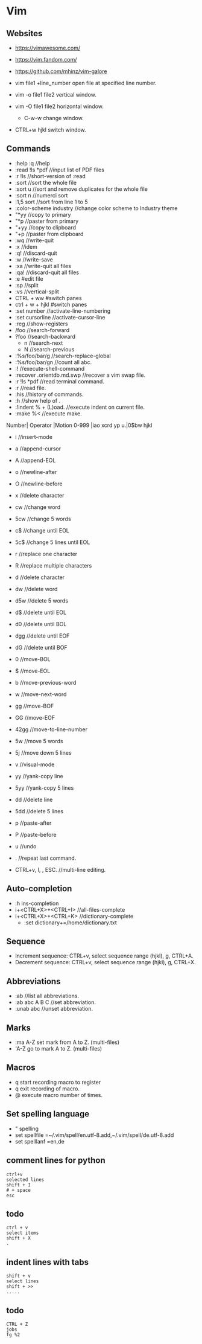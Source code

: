 # Vim
## Websites
* <https://vimawesome.com/>
* <https://vim.fandom.com/>
* <https://github.com/mhinz/vim-galore>

* vim file1 +line_number		open file at specified line number.
* vim -o file1 file2		vertical window.
* vim -O file1 file2		horizontal window.
	* C-w-w			change window.
* CTRL+w hjkl			switch window.


## Commands
* :help <command> :q //help
* :read !ls *pdf //input list of PDF files
* :r !ls //short-version of :read
* :sort //sort the whole file
* :sort u //sort and remove duplicates for the whole file
* :sort n //numerci sort
* :1,5 sort //sort from line 1 to 5
* :color-scheme industry //change color scheme to Industry theme
* "*yy //copy to primary
* "*p //paster from primary
* "+yy //copy to clipboard
* "+p //paster from clipboard
* :wq //write-quit
* :x //idem
* :q! //discard-quit
* :w //write-save
* :xa //write-quit all files
* :qa! //discard-quit all files
* :e <file> #edit file
* :sp //split
* :vs //vertical-split
* CTRL + ww #switch panes
* ctrl + w + hjkl #switch panes
* :set number //activate-line-numbering
* :set cursorline //activate-cursor-line
* :reg //show-registers
* /foo //search-forward
* ?foo //search-backward
	* n //search-next
	* N //search-previous
* :%s/foo/bar/g //search-replace-global
* :%s/foo/bar/gn //count all abc.
* :!<command> //execute-shell-command
* :recover .orientdb.md.swp //recover a vim swap file.
* :r !ls *pdf		//read terminal command.
* :r <file>		//read file.
* :his			//history of commands.
* :h <string>		//show help of <string>.
* :!indent % + (L)oad.	//execute indent on current file.
* :make %<		//execute make.

Number|   Operator   |Motion
0-999 |iao xcrd yp u.|0$bw hjkl

* i //insert-mode
* a //append-cursor
* A //append-EOL
* o //newline-after
* O //newline-before

* x //delete character
* cw //change word
* 5cw //change 5 words
* c$ //change until EOL
* 5c$ //change 5 lines until EOL
* r //replace one character
* R //replace multiple characters
* d //delete character
* dw //delete word
* d5w //delete 5 words
* d$ //delete until EOL
* d0 //delete until BOL
* dgg //delete until EOF
* dG //delete until BOF

* 0 //move-BOL
* $ //move-EOL
* b //move-previous-word
* w //move-next-word
* gg //move-BOF
* GG //move-EOF
* 42gg //move-to-line-number
* 5w //move 5 words
* 5j //move down 5 lines

* v //visual-mode
* yy //yank-copy line
* 5yy //yank-copy 5 lines
* dd //delete line
* 5dd //delete 5 lines
* p //paste-after
* P //paste-before
* u //undo
* . //repeat last command.
* CTRL+v, I, <string>, ESC.	//multi-line editing.


## Auto-completion
* :h ins-completion
* i+<CTRL+X>+<CTRL+I> //all-files-complete
* i+<CTRL+X>+<CTRL+K> //dictionary-complete
	* :set dictionary+=/home/dictionary.txt

## Sequence
* Increment sequence: CTRL+v, select sequence range (hjkl), g, CTRL+A.
* Decrement sequence: CTRL+v, select sequence range (hjkl), g, CTRL+X.

## Abbreviations
* :ab			//list all abbreviations.
* :ab abc A B C		//set abbreviation.
* :unab abc		//unset abbreviation.

## Marks
* :ma A-Z					set mark from A to Z. (multi-files)
* 'A-Z					go to mark A to Z. (multi-files)

## Macros
* q<a-z>					start recording macro to register <a-z>
* q						exit recording of macro.
* <n>@<a-z>				execute macro <a-z> <n> number of times.

## Set spelling language
* " spelling
* set spellfile =~/.vim/spell/en.utf-8.add,~/.vim/spell/de.utf-8.add
* set spelllanf =en,de


## comment lines for python
```
ctrl+v
selected lines
shift + I
# + space
esc
```

## todo
```
ctrl + v
select items
shift + X
.
```

## indent lines with tabs
```
shift + v
select lines
shift + >>
.....
```

## todo
```
CTRL + Z
jobs
fg %2
```


